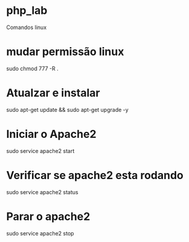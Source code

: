# php_lab
Comandos linux 

# mudar permissão linux
sudo chmod 777 -R .

# Atualzar e instalar 
sudo apt-get update && sudo apt-get upgrade -y

# Iniciar o Apache2 
sudo service apache2 start

# Verificar se apache2 esta rodando 
sudo service apache2 status

# Parar o apache2
sudo service apache2 stop



